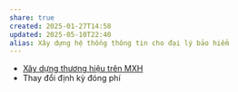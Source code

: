 ```yaml
---
share: true
created: 2025-01-27T14:58
updated: 2025-05-10T22:40
alias: Xây dựng hệ thống thông tin cho đại lý bảo hiểm
---
```

- [Xây dựng thương hiệu trên MXH](./X%C3%A2y%20d%E1%BB%B1ng%20th%C6%B0%C6%A1ng%20hi%E1%BB%87u%20tr%C3%AAn%20MXH.md)
- Thay đổi định kỳ đóng phí